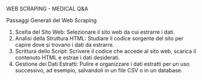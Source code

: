 WEB SCRAPING - MEDICAL Q&A 

Passaggi Generali del Web Scraping
1) Scelta del Sito Web: Selezionare il sito web da cui estrarre i dati.
2) Analisi della Struttura HTML: Studiare il codice sorgente del sito per capire dove si trovano i dati da estrarre.
3) Scrittura dello Script: Scrivere il codice che accede al sito web, scarica il contenuto HTML e estrae i dati desiderati.
4) Gestione dei Dati Estratti: Pulire e organizzare i dati estratti per un uso successivo, ad esempio, salvandoli in un file CSV o in un database.
